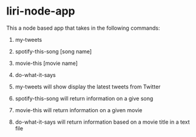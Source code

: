 # liri-node-app

This a node based app that takes in the following commands:
1. my-tweets
1. spotify-this-song [song name]
1. movie-this [movie name]
1. do-what-it-says

1. my-tweets will show display the latest tweets from Twitter
1. spotify-this-song will return information on a give song
1. movie-this will return information on a given movie
1. do-what-it-says will return information based on a movie title in a text file



